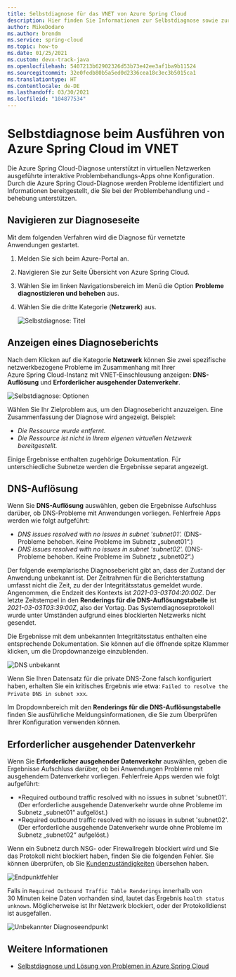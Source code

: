 ```yaml
---
title: Selbstdiagnose für das VNET von Azure Spring Cloud
description: Hier finden Sie Informationen zur Selbstdiagnose sowie zur Behebung von Problemen im Zusammenhang mit Azure Spring Cloud im VNET.
author: MikeDodaro
ms.author: brendm
ms.service: spring-cloud
ms.topic: how-to
ms.date: 01/25/2021
ms.custom: devx-track-java
ms.openlocfilehash: 5407213b62902326d53b73e42ee3af1ba9b11524
ms.sourcegitcommit: 32e0fedb80b5a5ed0d2336cea18c3ec3b5015ca1
ms.translationtype: HT
ms.contentlocale: de-DE
ms.lasthandoff: 03/30/2021
ms.locfileid: "104877534"
---
```

# <a name="self-diagnose-running-azure-spring-cloud-in-vnet"></a>Selbstdiagnose beim Ausführen von Azure Spring Cloud im VNET
Die Azure Spring Cloud-Diagnose unterstützt in virtuellen Netzwerken ausgeführte interaktive Problembehandlungs-Apps ohne Konfiguration. Durch die Azure Spring Cloud-Diagnose werden Probleme identifiziert und Informationen bereitgestellt, die Sie bei der Problembehandlung und -behebung unterstützen.

## <a name="navigate-to-the-diagnostics-page"></a>Navigieren zur Diagnoseseite
Mit dem folgenden Verfahren wird die Diagnose für vernetzte Anwendungen gestartet.
1. Melden Sie sich beim Azure-Portal an.
1. Navigieren Sie zur Seite Übersicht von Azure Spring Cloud.
1. Wählen Sie im linken Navigationsbereich im Menü die Option **Probleme diagnostizieren und beheben** aus.
1. Wählen Sie die dritte Kategorie (**Netzwerk**) aus.

   ![Selbstdiagnose: Titel](media/spring-cloud-self-diagnose-vnet/self-diagostic-title.png)

## <a name="view-a-diagnostic-report"></a>Anzeigen eines Diagnoseberichts
Nach dem Klicken auf die Kategorie **Netzwerk** können Sie zwei spezifische netzwerkbezogene Probleme im Zusammenhang mit Ihrer Azure Spring Cloud-Instanz mit VNET-Einschleusung anzeigen: **DNS-Auflösung** und **Erforderlicher ausgehender Datenverkehr**.

   ![Selbstdiagnose: Optionen](media/spring-cloud-self-diagnose-vnet/self-diagostic-dns-req-outbound-options.png)

Wählen Sie Ihr Zielproblem aus, um den Diagnosebericht anzuzeigen. Eine Zusammenfassung der Diagnose wird angezeigt. Beispiel: 

* *Die Ressource wurde entfernt.*
* *Die Ressource ist nicht in Ihrem eigenen virtuellen Netzwerk bereitgestellt.*

Einige Ergebnisse enthalten zugehörige Dokumentation. Für unterschiedliche Subnetze werden die Ergebnisse separat angezeigt.

## <a name="dns-resolution"></a>DNS-Auflösung 
Wenn Sie **DNS-Auflösung** auswählen, geben die Ergebnisse Aufschluss darüber, ob DNS-Probleme mit Anwendungen vorliegen.  Fehlerfreie Apps werden wie folgt aufgeführt:

* *DNS issues resolved with no issues in subnet 'subnet01'.* (DNS-Probleme behoben. Keine Probleme im Subnetz „subnet01“.)
* *DNS issues resolved with no issues in subnet 'subnet02'.* (DNS-Probleme behoben. Keine Probleme im Subnetz „subnet02“.)

Der folgende exemplarische Diagnosebericht gibt an, dass der Zustand der Anwendung unbekannt ist. Der Zeitrahmen für die Berichterstattung umfasst nicht die Zeit, zu der der Integritätsstatus gemeldet wurde.  Angenommen, die Endzeit des Kontexts ist *2021-03-03T04:20:00Z*. Der letzte Zeitstempel in den **Renderings für die DNS-Auflösungstabelle** ist *2021-03-03T03:39:00Z*, also der Vortag. Das Systemdiagnoseprotokoll wurde unter Umständen aufgrund eines blockierten Netzwerks nicht gesendet. 

Die Ergebnisse mit dem unbekannten Integritätsstatus enthalten eine entsprechende Dokumentation.  Sie können auf die öffnende spitze Klammer klicken, um die Dropdownanzeige einzublenden.

   ![DNS unbekannt](media/spring-cloud-self-diagnose-vnet/self-diagostic-dns-unknown.png)

Wenn Sie Ihren Datensatz für die private DNS-Zone falsch konfiguriert haben, erhalten Sie ein kritisches Ergebnis wie etwa: `Failed to resolve the Private DNS in subnet xxx`. 

Im Dropdownbereich mit den **Renderings für die DNS-Auflösungstabelle** finden Sie ausführliche Meldungsinformationen, die Sie zum Überprüfen Ihrer Konfiguration verwenden können.

## <a name="required-outbound-traffic"></a>Erforderlicher ausgehender Datenverkehr 

Wenn Sie **Erforderlicher ausgehender Datenverkehr** auswählen, geben die Ergebnisse Aufschluss darüber, ob bei Anwendungen Probleme mit ausgehendem Datenverkehr vorliegen.  Fehlerfreie Apps werden wie folgt aufgeführt:

* *Required outbound traffic resolved with no issues in subnet 'subnet01'. (Der erforderliche ausgehende Datenverkehr wurde ohne Probleme im Subnetz „subnet01“ aufgelöst.)
* *Required outbound traffic resolved with no issues in subnet 'subnet02'. (Der erforderliche ausgehende Datenverkehr wurde ohne Probleme im Subnetz „subnet02“ aufgelöst.)

Wenn ein Subnetz durch NSG- oder Firewallregeln blockiert wird und Sie das Protokoll nicht blockiert haben, finden Sie die folgenden Fehler. Sie können überprüfen, ob Sie [Kundenzuständigkeiten](spring-cloud-vnet-customer-responsibilities.md) übersehen haben.
    
   ![Endpunktfehler](media/spring-cloud-self-diagnose-vnet/self-diagostic-endpoint-failed.png)

Falls in `Required Outbound Traffic Table Renderings` innerhalb von 30 Minuten keine Daten vorhanden sind, lautet das Ergebnis `health status unknown`. Möglicherweise ist Ihr Netzwerk blockiert, oder der Protokolldienst ist ausgefallen.

   ![Unbekannter Diagnoseendpunkt](media/spring-cloud-self-diagnose-vnet/self-diagostic-endpoint-unknown.png)

## <a name="see-also"></a>Weitere Informationen
* [Selbstdiagnose und Lösung von Problemen in Azure Spring Cloud](spring-cloud-howto-self-diagnose-solve.md)